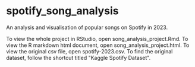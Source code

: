# spotify_song_analysis
 An analysis and visualisation of popular songs on Spotify in 2023.

To view the whole project in RStudio, open song_analysis_project.Rmd.
To view the R markdown html document, open song_analysis_project.html.
To view the original csv file, open spotify-2023.csv.
To find the original dataset, follow the shortcut titled "Kaggle Spotify Dataset".